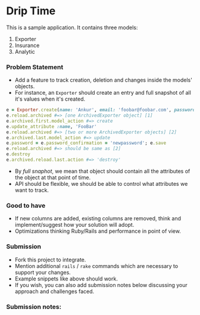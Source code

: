 # Drip Time


This is a sample application. It contains three models:

1. Exporter
2. Insurance
3. Analytic

### Problem Statement
* Add a feature to track creation, deletion and changes inside the models' objects.   
* For instance, an `Exporter` should create an entry and full snapshot of all it's values when it's created.
```ruby
e = Exporter.create(name: 'Ankur', email: 'foobar@foobar.com', password: 'foobar', password_confirmation: 'foobar')
e.reload.archived #=> [one ArchivedExporter object] [1]
e.archived.first.model_action #=> create
e.update_attribute :name, 'FooBar'
e.reload.archived #=> [two or more ArchivedExporter objects] [2]
e.archived.last.model_action #=> update
e.password = e.password_confirmation = 'newpassword'; e.save
e.reload.archived #=> should be same as [2]
e.destroy
e.archived.reload.last.action #=> 'destroy'
```
* By _full snaphot_, we mean that object should contain all the attributes of the object at that point of time. 
* API should be flexible, we should be able to control what attributes we want to track.

### Good to have
* If new columns are added, existing columns are removed, think and implement/suggest how your solution will adopt.
* Optimizations thinking Ruby/Rails and performance in point of view.   

### Submission
* Fork this project to integrate. 
* Mention additional `rails` / `rake` commands which are necessary to support your changes.
* Example snippets like above should work.
* If you wish, you can also add submission notes below discussing your approach and challenges faced.

### Submission notes:

